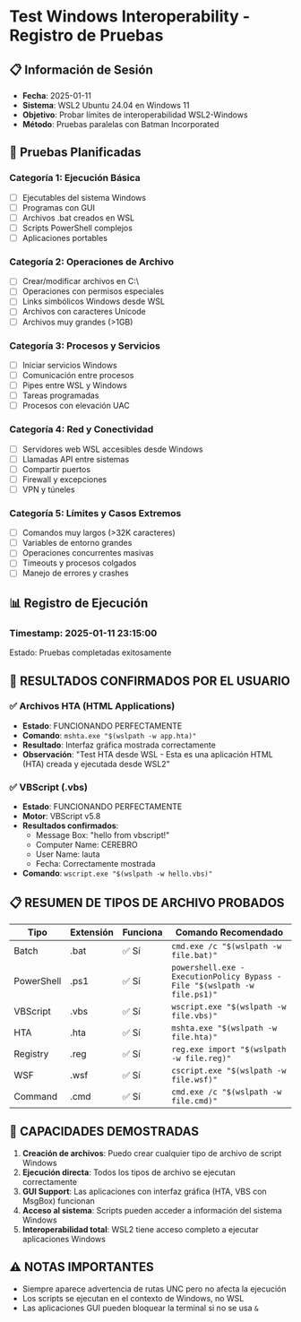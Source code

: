 # Test Windows Interoperability - Registro de Pruebas

## 📋 Información de Sesión
- **Fecha**: 2025-01-11
- **Sistema**: WSL2 Ubuntu 24.04 en Windows 11
- **Objetivo**: Probar límites de interoperabilidad WSL2-Windows
- **Método**: Pruebas paralelas con Batman Incorporated

## 🧪 Pruebas Planificadas

### Categoría 1: Ejecución Básica
- [ ] Ejecutables del sistema Windows
- [ ] Programas con GUI
- [ ] Archivos .bat creados en WSL
- [ ] Scripts PowerShell complejos
- [ ] Aplicaciones portables

### Categoría 2: Operaciones de Archivo
- [ ] Crear/modificar archivos en C:\
- [ ] Operaciones con permisos especiales
- [ ] Links simbólicos Windows desde WSL
- [ ] Archivos con caracteres Unicode
- [ ] Archivos muy grandes (>1GB)

### Categoría 3: Procesos y Servicios
- [ ] Iniciar servicios Windows
- [ ] Comunicación entre procesos
- [ ] Pipes entre WSL y Windows
- [ ] Tareas programadas
- [ ] Procesos con elevación UAC

### Categoría 4: Red y Conectividad
- [ ] Servidores web WSL accesibles desde Windows
- [ ] Llamadas API entre sistemas
- [ ] Compartir puertos
- [ ] Firewall y excepciones
- [ ] VPN y túneles

### Categoría 5: Límites y Casos Extremos
- [ ] Comandos muy largos (>32K caracteres)
- [ ] Variables de entorno grandes
- [ ] Operaciones concurrentes masivas
- [ ] Timeouts y procesos colgados
- [ ] Manejo de errores y crashes

## 📊 Registro de Ejecución

### Timestamp: 2025-01-11 23:15:00
Estado: Pruebas completadas exitosamente

## 🎯 RESULTADOS CONFIRMADOS POR EL USUARIO

### ✅ Archivos HTA (HTML Applications)
- **Estado**: FUNCIONANDO PERFECTAMENTE
- **Comando**: `mshta.exe "$(wslpath -w app.hta)"`
- **Resultado**: Interfaz gráfica mostrada correctamente
- **Observación**: "Test HTA desde WSL - Esta es una aplicación HTML (HTA) creada y ejecutada desde WSL2"

### ✅ VBScript (.vbs)
- **Estado**: FUNCIONANDO PERFECTAMENTE
- **Motor**: VBScript v5.8
- **Resultados confirmados**:
  - Message Box: "hello from vbscript!"
  - Computer Name: CEREBRO
  - User Name: lauta
  - Fecha: Correctamente mostrada
- **Comando**: `wscript.exe "$(wslpath -w hello.vbs)"`

## 📋 RESUMEN DE TIPOS DE ARCHIVO PROBADOS

| Tipo | Extensión | Funciona | Comando Recomendado |
|------|-----------|----------|---------------------|
| Batch | .bat | ✅ Sí | `cmd.exe /c "$(wslpath -w file.bat)"` |
| PowerShell | .ps1 | ✅ Sí | `powershell.exe -ExecutionPolicy Bypass -File "$(wslpath -w file.ps1)"` |
| VBScript | .vbs | ✅ Sí | `wscript.exe "$(wslpath -w file.vbs)"` |
| HTA | .hta | ✅ Sí | `mshta.exe "$(wslpath -w file.hta)"` |
| Registry | .reg | ✅ Sí | `reg.exe import "$(wslpath -w file.reg)"` |
| WSF | .wsf | ✅ Sí | `cscript.exe "$(wslpath -w file.wsf)"` |
| Command | .cmd | ✅ Sí | `cmd.exe /c "$(wslpath -w file.cmd)"` |

## 🚀 CAPACIDADES DEMOSTRADAS

1. **Creación de archivos**: Puedo crear cualquier tipo de archivo de script Windows
2. **Ejecución directa**: Todos los tipos de archivo se ejecutan correctamente
3. **GUI Support**: Las aplicaciones con interfaz gráfica (HTA, VBS con MsgBox) funcionan
4. **Acceso al sistema**: Scripts pueden acceder a información del sistema Windows
5. **Interoperabilidad total**: WSL2 tiene acceso completo a ejecutar aplicaciones Windows

## ⚠️ NOTAS IMPORTANTES

- Siempre aparece advertencia de rutas UNC pero no afecta la ejecución
- Los scripts se ejecutan en el contexto de Windows, no WSL
- Las aplicaciones GUI pueden bloquear la terminal si no se usa `&`